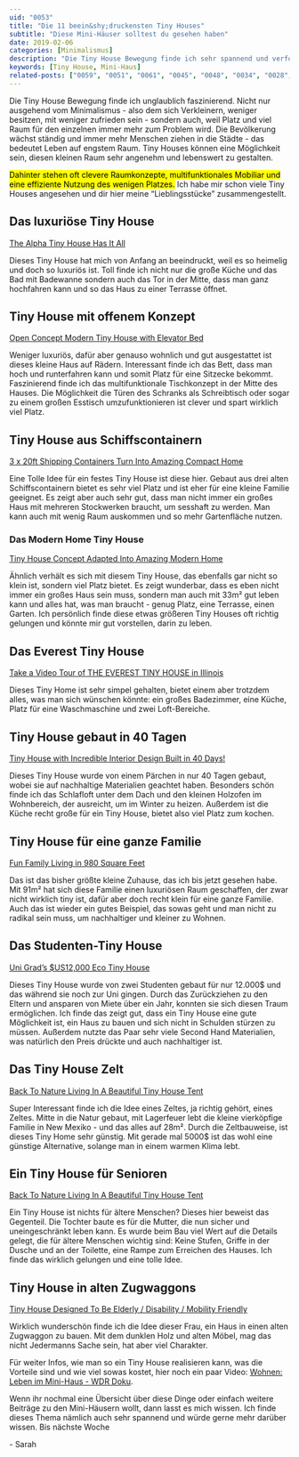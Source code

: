 ```yaml
---
uid: "0053"
title: "Die 11 beein&shy;druckensten Tiny Houses"
subtitle: "Diese Mini-Häuser solltest du gesehen haben"
date: 2019-02-06
categories: [Minimalismus]
description: "Die Tiny House Bewegung finde ich sehr spannend und verfolge sie schon eine ganze Weile. Hier habe ich dir meine 11 Lieblingsprojekte zusammengetragen."
keywords: [Tiny House, Mini-Haus]
related-posts: ["0059", "0051", "0061", "0045", "0048", "0034", "0028", "0027", "0006"]
---
```

Die Tiny House Bewegung finde ich unglaublich faszinierend. Nicht nur ausgehend vom Minimalismus - also dem sich Verkleinern, weniger besitzen, mit weniger zufrieden sein - sondern auch, weil Platz und viel Raum für den einzelnen immer mehr zum Problem wird. Die Bevölkerung wächst ständig und immer mehr Menschen ziehen in die Städte - das bedeutet Leben auf engstem Raum. Tiny Houses können eine Möglichkeit sein, diesen kleinen Raum sehr angenehm und lebenswert zu gestalten.

<mark>Dahinter stehen oft clevere Raumkonzepte, multifunktionales Mobiliar und eine effiziente Nutzung des wenigen Platzes.</mark> Ich habe mir schon viele Tiny Houses angesehen und dir hier meine “Lieblingsstücke” zusammengestellt.

## Das luxuriöse Tiny House
[The Alpha Tiny House Has It All](https://www.youtube.com/watch?v=ddLxMSpBUzw)

Dieses Tiny House hat mich von Anfang an beeindruckt, weil es so heimelig und doch so luxuriös ist. Toll finde ich nicht nur die große Küche und das Bad mit Badewanne sondern auch das Tor in der Mitte, dass man ganz hochfahren kann und so das Haus zu einer Terrasse öffnet.

## Tiny House mit offenem Konzept
[Open Concept Modern Tiny House with Elevator Bed](https://www.youtube.com/watch?v=lHjJd4tkvSU)

Weniger luxuriös, dafür aber genauso wohnlich und gut ausgestattet ist dieses kleine Haus auf Rädern. Interessant finde ich das Bett, dass man hoch und runterfahren kann und somit Platz für eine Sitzecke bekommt. Faszinierend finde ich das multifunktionale Tischkonzept in der Mitte des Hauses. Die Möglichkeit die Türen des Schranks als Schreibtisch oder sogar zu einem großen Esstisch umzufunktionieren ist clever und spart wirklich viel Platz.

## Tiny House aus Schiffscontainern
[3 x 20ft Shipping Containers Turn Into Amazing Compact Home](https://www.youtube.com/watch?v=LTa9cqioRDY)

Eine Tolle Idee für ein festes Tiny House ist diese hier. Gebaut aus drei alten Schiffscontainern bietet es sehr viel Platz und ist eher für eine kleine Familie geeignet. Es zeigt aber auch sehr gut, dass man nicht immer ein großes Haus mit mehreren Stockwerken braucht, um sesshaft zu werden. Man kann auch mit wenig Raum auskommen und so mehr Gartenfläche nutzen.

### Das Modern Home Tiny House

[Tiny House Concept Adapted Into Amazing Modern Home](https://www.youtube.com/watch?v=jPBDPcqfCwA)

Ähnlich verhält es sich mit diesem Tiny House, das ebenfalls gar nicht so klein ist, sondern viel Platz bietet. Es zeigt wunderbar, dass es eben nicht immer ein großes Haus sein muss, sondern man auch mit 33m² gut leben kann und alles hat, was man braucht - genug Platz, eine Terrasse, einen Garten. Ich persönlich finde diese etwas größeren Tiny Houses oft richtig gelungen und könnte mir gut vorstellen, darin zu leben.

## Das Everest Tiny House
[Take a Video Tour of THE EVEREST TINY HOUSE in Illinois](https://www.youtube.com/watch?v=Aeqt8aPb3I0)

Dieses Tiny Home ist sehr simpel gehalten, bietet einem aber trotzdem alles, was man sich wünschen könnte: ein großes Badezimmer, eine Küche, Platz für eine Waschmaschine und zwei Loft-Bereiche.

## Tiny House gebaut in 40 Tagen
[Tiny House with Incredible Interior Design Built in 40 Days!](https://www.youtube.com/watch?v=YQelSAnTWxM)

Dieses Tiny House wurde von einem Pärchen in nur 40 Tagen gebaut, wobei sie auf nachhaltige Materialien geachtet haben. Besonders schön finde ich das Schlafloft unter dem Dach und den kleinen Holzofen im Wohnbereich, der ausreicht, um im Winter zu heizen. Außerdem ist die Küche recht große für ein Tiny House, bietet also viel Platz zum kochen.

## Tiny House für eine ganze Familie
[Fun Family Living in 980 Square Feet](https://www.youtube.com/watch?v=cD6S1U4AUsM)

Das ist das bisher größte kleine Zuhause, das ich bis jetzt gesehen habe. Mit 91m² hat sich diese Familie einen luxuriösen Raum geschaffen, der zwar nicht wirklich tiny ist, dafür aber doch recht klein für eine ganze Familie. Auch das ist wieder ein gutes Beispiel, das sowas geht und man nicht zu radikal sein muss, um nachhaltiger und kleiner zu Wohnen.

## Das Studenten-Tiny House
[Uni Grad&#8217;s $US12,000 Eco Tiny House](https://www.youtube.com/watch?v=tc8dVHb_Ess)

Dieses Tiny House wurde von zwei Studenten gebaut für nur 12.000$ und das während sie noch zur Uni gingen. Durch das Zurückziehen zu den Eltern und ansparen von Miete über ein Jahr, konnten sie sich diesen Traum ermöglichen. Ich finde das zeigt gut, dass ein Tiny House eine gute Möglichkeit ist, ein Haus zu bauen und sich nicht in Schulden stürzen zu müssen. Außerdem nutzte das Paar sehr viele Second Hand Materialien, was natürlich den Preis drückte und auch nachhaltiger ist.

## Das Tiny House Zelt
[Back To Nature Living In A Beautiful Tiny House Tent](https://www.youtube.com/watch?v=qFWQFQielg0)

Super Interessant finde ich die Idee eines Zeltes, ja richtig gehört, eines Zeltes. Mitte in die Natur gebaut, mit Lagerfeuer lebt die kleine vierköpfige Familie in New Mexiko - und das alles auf 28m². Durch die Zeltbauweise, ist dieses Tiny Home sehr günstig. Mit gerade mal 5000$ ist das wohl eine günstige Alternative, solange man in einem warmen Klima lebt.

## Ein Tiny House für Senioren
[Back To Nature Living In A Beautiful Tiny House Tent](https://www.youtube.com/watch?v=BlQ3yuUmBiw)

Ein Tiny House ist nichts für ältere Menschen? Dieses hier beweist das Gegenteil. Die Tochter baute es für die Mutter, die nun sicher und uneingeschränkt leben kann. Es wurde beim Bau viel Wert auf die Details gelegt, die für ältere Menschen wichtig sind: Keine Stufen, Griffe in der Dusche und an der Toilette, eine Rampe zum Erreichen des Hauses. Ich finde das wirklich gelungen und eine tolle Idee.

## Tiny House in alten Zugwaggons
[Tiny House Designed To Be Elderly / Disability / Mobility Friendly](https://www.youtube.com/watch?v=u_MWbZsDHC8)

Wirklich wunderschön finde ich die Idee dieser Frau, ein Haus in einen alten Zugwaggon zu bauen. Mit dem dunklen Holz und alten Möbel, mag das nicht Jedermanns Sache sein, hat aber viel Charakter.

Für weiter Infos, wie man so ein Tiny House realisieren kann, was die Vorteile sind und wie viel sowas kostet, hier noch ein paar Video: [Wohnen: Leben im Mini-Haus - WDR Doku](https://www.youtube.com/watch?v=WSmKeFtB1yg).

Wenn ihr nochmal eine Übersicht über diese Dinge oder einfach weitere Beiträge zu den Mini-Häusern wollt, dann lasst es mich wissen. Ich finde dieses Thema nämlich auch sehr spannend und würde gerne mehr darüber wissen. Bis nächste Woche

\- Sarah
